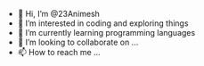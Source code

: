 - 👋 Hi, I’m @23Animesh
- 👀 I’m interested in coding and exploring things
- 🌱 I’m currently learning programming languages
- 💞️ I’m looking to collaborate on ...
- 📫 How to reach me ...

<!---
23Animesh/23Animesh is a ✨ special ✨ repository because its `README.md` (this file) appears on your GitHub profile.
You can click the Preview link to take a look at your changes.
--->
